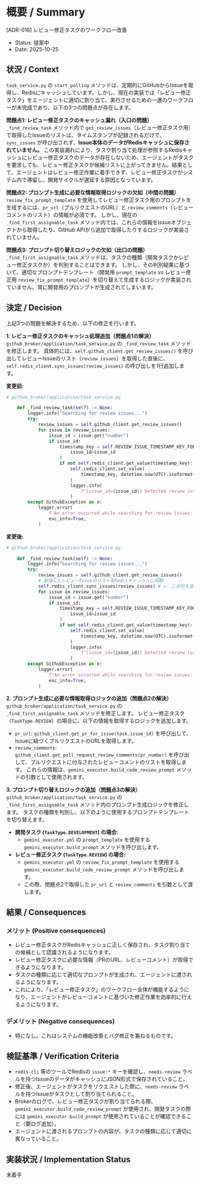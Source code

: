 # 概要 / Summary
[ADR-016] レビュー修正タスクのワークフロー改善

- Status: 提案中
- Date: 2025-10-25

## 状況 / Context

`task_service.py` の `start_polling` メソッドは、定期的にGitHubからIssueを取得し、Redisにキャッシュしています。しかし、現在の実装では「レビュー修正タスク」をエージェントに適切に割り当て、実行させるための一連のワークフローが未完成であり、以下の3つの問題点が存在します。

**問題点1: レビュー修正タスクのキャッシュ漏れ（入口の問題）**
`_find_review_task` メソッド内で `get_review_issues`（レビュー修正タスク用）で取得したIssueのリストは、タイムスタンプが記録されるだけで、`sync_issues` が呼び出されず、**Issue本体のデータがRedisキャッシュに保存されていません。**
この実装漏れにより、タスク割り当て処理が参照するRedisキャッシュにレビュー修正タスクのデータが存在しないため、エージェントがタスクを要求しても、レビュー修正タスクが候補リストに上がってきません。結果として、エージェントはレビュー修正作業に着手できず、レビュー修正タスクがシステム内で滞留し、開発サイクルが遅延する原因となっています。

**問題点2: プロンプト生成に必要な情報取得ロジックの欠如（中間の問題）**
`review_fix_prompt_template` を使用してレビュー修正タスク用のプロンプトを生成するには、`pr_url`（プルリクエストのURL）と `review_comments`（レビューコメントのリスト）の情報が必須です。
しかし、現在の `_find_first_assignable_task` メソッド内では、これらの情報をIssueオブジェクトから取得したり、GitHub APIから追加で取得したりするロジックが実装されていません。

**問題点3: プロンプト切り替えロジックの欠如（出口の問題）**
`_find_first_assignable_task` メソッドは、タスクの種類（開発タスクかレビュー修正タスクか）を判別することはできます。
しかし、その判別結果に基づいて、適切なプロンプトテンプレート（開発用 `prompt_template` vs レビュー修正用 `review_fix_prompt_template`）を切り替えて生成するロジックが実装されていません。常に開発用のプロンプトが生成されてしまいます。

## 決定 / Decision

上記3つの問題を解決するため、以下の修正を行います。

**1. レビュー修正タスクのキャッシュ処理追加（問題点1の解決）**
`github_broker/application/task_service.py` の `_find_review_task` メソッドを修正します。
具体的には、`self.github_client.get_review_issues()` を呼び出してレビューIssueのリスト（`review_issues`）を取得した直後に、`self.redis_client.sync_issues(review_issues)` の呼び出しを1行追加します。

**変更前:**
```python
# github_broker/application/task_service.py

    def _find_review_task(self) -> None:
        logger.info("Searching for review issues...")
        try:
            review_issues = self.github_client.get_review_issues()
            for issue in review_issues:
                issue_id = issue.get("number")
                if issue_id:
                    timestamp_key = self.REVIEW_ISSUE_TIMESTAMP_KEY_FORMAT.format(
                        issue_id=issue_id
                    )
                    if not self.redis_client.get_value(timestamp_key):
                        self.redis_client.set_value(
                            timestamp_key, datetime.now(UTC).isoformat()
                        )
                        logger.info(
                            f"[issue_id={issue_id}] Detected review issue and stored timestamp in Redis."
                        )
        except GithubException as e:
            logger.error(
                f"An error occurred while searching for review issues: {e}",
                exc_info=True,
            )
```

**変更後:**
```python
# github_broker/application/task_service.py

    def _find_review_task(self) -> None:
        logger.info("Searching for review issues...")
        try:
            review_issues = self.github_client.get_review_issues()
            # 取得したレビューIssueのリストをRedisキャッシュに同期
            self.redis_client.sync_issues(review_issues) # <- この行を追加
            for issue in review_issues:
                issue_id = issue.get("number")
                if issue_id:
                    timestamp_key = self.REVIEW_ISSUE_TIMESTAMP_KEY_FORMAT.format(
                        issue_id=issue_id
                    )
                    if not self.redis_client.get_value(timestamp_key):
                        self.redis_client.set_value(
                            timestamp_key, datetime.now(UTC).isoformat()
                        )
                        logger.info(
                            f"[issue_id={issue_id}] Detected review issue and stored timestamp in Redis."
                        )
        except GithubException as e:
            logger.error(
                f"An error occurred while searching for review issues: {e}",
                exc_info=True,
            )
```

**2. プロンプト生成に必要な情報取得ロジックの追加（問題点2の解決）**
`github_broker/application/task_service.py` の `_find_first_assignable_task` メソッドを修正します。
レビュー修正タスク（`TaskType.REVIEW`）の場合に、以下の情報を取得するロジックを追加します。
- `pr_url`: `github_client.get_pr_for_issue(task.issue_id)` を呼び出して、Issueに紐づくプルリクエストのURLを取得します。
- `review_comments`: `github_client.get_pull_request_review_comments(pr_number)` を呼び出して、プルリクエストに付与されたレビューコメントのリストを取得します。
これらの情報は、`gemini_executor.build_code_review_prompt` メソッドの引数として使用されます。

**3. プロンプト切り替えロジックの追加（問題点3の解決）**
`github_broker/application/task_service.py` の `_find_first_assignable_task` メソッド内のプロンプト生成ロジックを修正します。
タスクの種類を判別し、以下のように使用するプロンプトテンプレートを切り替えます。
- **開発タスク (`TaskType.DEVELOPMENT`) の場合:**
  - `gemini_executor.yml` の `prompt_template` を使用する `gemini_executor.build_prompt` メソッドを呼び出します。
- **レビュー修正タスク (`TaskType.REVIEW`) の場合:**
  - `gemini_executor.yml` の `review_fix_prompt_template` を使用する `gemini_executor.build_code_review_prompt` メソッドを呼び出します。
  - この際、問題点2で取得した `pr_url` と `review_comments` を引数として渡します。

## 結果 / Consequences

### メリット (Positive consequences)

- レビュー修正タスクがRedisキャッシュに正しく保存され、タスク割り当ての候補として認識されるようになります。
- レビュー修正タスクに必要な情報（PRのURL、レビューコメント）が取得できるようになります。
- タスクの種類に応じて適切なプロンプトが生成され、エージェントに渡されるようになります。
- これにより、「レビュー修正タスク」のワークフロー全体が機能するようになり、エージェントがレビューコメントに基づいた修正作業を効率的に行えるようになります。

### デメリット (Negative consequences)

- 特になし。これはシステムの機能改善とバグ修正を兼ねるものです。

## 検証基準 / Verification Criteria

- `redis-cli` 等のツールでRedisの `issue:*` キーを確認し、`needs-review` ラベルを持つIssueのデータがキャッシュにJSON形式で保存されていること。
- 修正後、エージェントがタスクをリクエストした際に、`needs-review` ラベルを持つIssueがタスクとして割り当てられること。
- Brokerのログで、レビュー修正タスクが割り当てられる際、`gemini_executor.build_code_review_prompt` が使用され、開発タスクの際には `gemini_executor.build_prompt` が使用されていることが確認できること（要ログ追加）。
- エージェントに渡されるプロンプトの内容が、タスクの種類に応じて適切に異なっていること。

## 実装状況 / Implementation Status
未着手